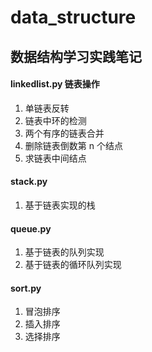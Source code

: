 # data_structure
## 数据结构学习实践笔记
#### linkedlist.py 链表操作
1. 单链表反转 
2. 链表中环的检测
3. 两个有序的链表合并
4. 删除链表倒数第 n 个结点
5. 求链表中间结点

#### stack.py 
1. 基于链表实现的栈

#### queue.py
1. 基于链表的队列实现
2. 基于链表的循环队列实现

#### sort.py
1. 冒泡排序
2. 插入排序
3. 选择排序
